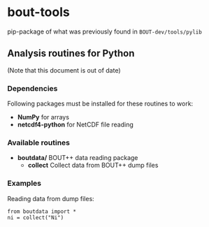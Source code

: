 # bout-tools

pip-package of what was previously found in `BOUT-dev/tools/pylib`

## Analysis routines for Python
(Note that this document is out of date)

### Dependencies
Following packages must be installed for these
routines to work:
* **NumPy**           for arrays
* **netcdf4-python**  for NetCDF file reading

### Available routines
* **boutdata/**         BOUT++ data reading package
  * **collect**   Collect data from BOUT++ dump files


### Examples
Reading data from dump files:

```
from boutdata import *
ni = collect("Ni")
```

